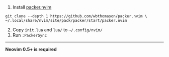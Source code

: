 1. Install [packer.nvim](https://github.com/wbthomason/packer.nvim)
  ```console
  git clone --depth 1 https://github.com/wbthomason/packer.nvim \
  ~/.local/share/nvim/site/pack/packer/start/packer.nvim
  ```
2. Copy `init.lua` and `lua/` to `~/.config/nvim/`
3. Run `:PackerSync`

---

**Neovim 0.5+ is required**

